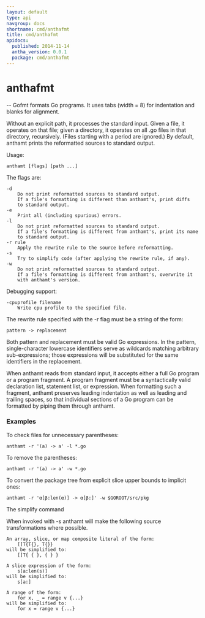 ```yaml
---
layout: default
type: api
navgroup: docs
shortname: cmd/anthafmt
title: cmd/anthafmt
apidocs:
  published: 2014-11-14
  antha_version: 0.0.1
  package: cmd/anthafmt
---
```

# anthafmt
--
Gofmt formats Go programs. It uses tabs (width = 8) for indentation and blanks
for alignment.

Without an explicit path, it processes the standard input. Given a file, it
operates on that file; given a directory, it operates on all .go files in that
directory, recursively. (Files starting with a period are ignored.) By default,
anthamt prints the reformatted sources to standard output.

Usage:

    anthamt [flags] [path ...]

The flags are:

    -d
    	Do not print reformatted sources to standard output.
    	If a file's formatting is different than anthamt's, print diffs
    	to standard output.
    -e
    	Print all (including spurious) errors.
    -l
    	Do not print reformatted sources to standard output.
    	If a file's formatting is different from anthamt's, print its name
    	to standard output.
    -r rule
    	Apply the rewrite rule to the source before reformatting.
    -s
    	Try to simplify code (after applying the rewrite rule, if any).
    -w
    	Do not print reformatted sources to standard output.
    	If a file's formatting is different from anthamt's, overwrite it
    	with anthamt's version.

Debugging support:

    -cpuprofile filename
    	Write cpu profile to the specified file.

The rewrite rule specified with the -r flag must be a string of the form:

    pattern -> replacement

Both pattern and replacement must be valid Go expressions. In the pattern,
single-character lowercase identifiers serve as wildcards matching arbitrary
sub-expressions; those expressions will be substituted for the same identifiers
in the replacement.

When anthamt reads from standard input, it accepts either a full Go program or a
program fragment. A program fragment must be a syntactically valid declaration
list, statement list, or expression. When formatting such a fragment, anthamt
preserves leading indentation as well as leading and trailing spaces, so that
individual sections of a Go program can be formatted by piping them through
anthamt.


### Examples

To check files for unnecessary parentheses:

    anthamt -r '(a) -> a' -l *.go

To remove the parentheses:

    anthamt -r '(a) -> a' -w *.go

To convert the package tree from explicit slice upper bounds to implicit ones:

    anthamt -r 'α[β:len(α)] -> α[β:]' -w $GOROOT/src/pkg


The simplify command

When invoked with -s anthamt will make the following source transformations
where possible.

    An array, slice, or map composite literal of the form:
    	[]T{T{}, T{}}
    will be simplified to:
    	[]T{ { }, { } }

    A slice expression of the form:
    	s[a:len(s)]
    will be simplified to:
    	s[a:]

    A range of the form:
    	for x, _ = range v {...}
    will be simplified to:
    	for x = range v {...}
